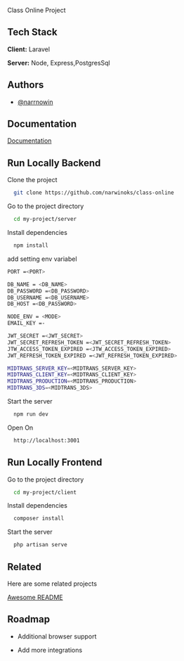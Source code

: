 
Class Online Project 


## Tech Stack 

**Client:** Laravel

**Server:** Node, Express,PostgresSql




## Authors

- [@narrnowin](https://www.github.com/narnowinoks) 


## Documentation

[Documentation](https://docs.google.com/document/d/1pbiAhfnekGSIcosceBN6lP_Ml2A3UeI889BeYHC29qE/edit)


## Run Locally Backend

Clone the project

```bash
  git clone https://github.com/narwinoks/class-online
```

Go to the project directory

```bash
  cd my-project/server
```

Install dependencies

```bash
  npm install
```
add setting env variabel

```bash
PORT =<PORT>

DB_NAME = <DB_NAME>
DB_PASSWORD =<DB_PASSWORD>
DB_USERNAME =<DB_USERNAME>
DB_HOST =<DB_PASSWORD>

NODE_ENV = <MODE>
EMAIL_KEY =-

JWT_SECRET =<JWT_SECRET>
JWT_SECRET_REFRESH_TOKEN =<JWT_SECRET_REFRESH_TOKEN>
JTW_ACCESS_TOKEN_EXPIRED =<JTW_ACCESS_TOKEN_EXPIRED>
JWT_REFRESH_TOKEN_EXPIRED =<JWT_REFRESH_TOKEN_EXPIRED>

MIDTRANS_SERVER_KEY=<MIDTRANS_SERVER_KEY>
MIDTRANS_CLIENT_KEY=<MIDTRANS_CLIENT_KEY>
MIDTRANS_PRODUCTION=<MIDTRANS_PRODUCTION>
MIDTRANS_3DS=<MIDTRANS_3DS>

```
Start the server

```bash
  npm run dev
```

Open On

```bash
  http://localhost:3001
```



## Run Locally Frontend
Go to the project directory

```bash
  cd my-project/client
```

Install dependencies

```bash
  composer install
```

Start the server

```bash
  php artisan serve
```



## Related

Here are some related projects

[Awesome README](https://github.com/matiassingers/awesome-readme)


## Roadmap

- Additional browser support

- Add more integrations

